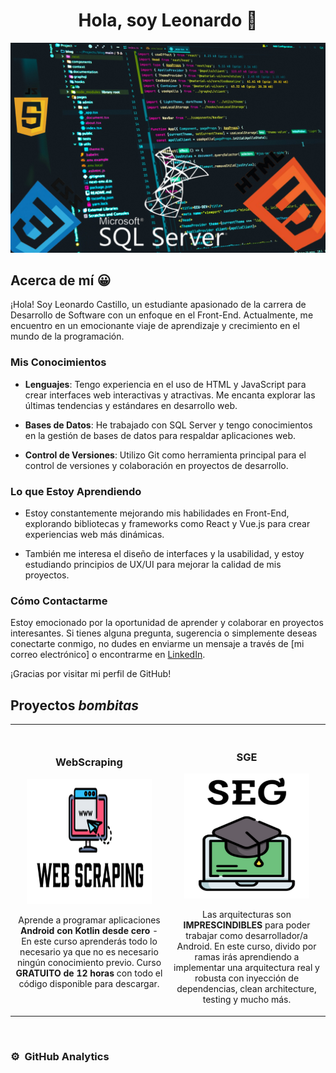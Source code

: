 <div align="center">
<h1 align="center">Hola, soy Leonardo 👋</h1>
</div>
<img src="Diseño sin título (3).png">



## Acerca de mí 😀

¡Hola! Soy Leonardo Castillo, un estudiante apasionado de la carrera de Desarrollo de Software con un enfoque en el Front-End. Actualmente, me encuentro en un emocionante viaje de aprendizaje y crecimiento en el mundo de la programación.

### Mis Conocimientos

- **Lenguajes**: Tengo experiencia en el uso de HTML y JavaScript para crear interfaces web interactivas y atractivas. Me encanta explorar las últimas tendencias y estándares en desarrollo web.

- **Bases de Datos**: He trabajado con SQL Server y tengo conocimientos en la gestión de bases de datos para respaldar aplicaciones web.

- **Control de Versiones**: Utilizo Git como herramienta principal para el control de versiones y colaboración en proyectos de desarrollo.

### Lo que Estoy Aprendiendo

- Estoy constantemente mejorando mis habilidades en Front-End, explorando bibliotecas y frameworks como React y Vue.js para crear experiencias web más dinámicas.

- También me interesa el diseño de interfaces y la usabilidad, y estoy estudiando principios de UX/UI para mejorar la calidad de mis proyectos.

### Cómo Contactarme

Estoy emocionado por la oportunidad de aprender y colaborar en proyectos interesantes. Si tienes alguna pregunta, sugerencia o simplemente deseas conectarte conmigo, no dudes en enviarme un mensaje a través de [mi correo electrónico] o encontrarme en [LinkedIn](https://www.linkedin.com/in/tu-nombre).

¡Gracias por visitar mi perfil de GitHub!

## Proyectos *bombitas*
<table>
<tr>
<td width="50%">
<h3 align="center">WebScraping</h3>
<div align="center">
<a href=""" target="_blank"><img width="200px" height="200px" src="webscraping.png"></a>
<p>
<a href="" target="_blank">
</a>
</a>
</p>
<p>Aprende a programar aplicaciones <strong>Android con Kotlin desde cero</strong> - En este curso aprenderás todo lo necesario ya que no es necesario ningún conocimiento previo. Curso <strong>GRATUITO de 12 horas</strong> con todo el código disponible para descargar.</p>
</div>
                                                                                      
</td>

<td width="50%">
               <br>
<h3 align="center">SGE</h3>
<div align="center">                                       
<a href="" target="_blank"><img src="SEG.png" width="200px" height="200px" margin-bottom="10px" alt="Curso arquitectura MVVM"></a>
<br>
<p>


</a>

</a>
</p>
</p>Las arquitecturas son <strong>IMPRESCINDIBLES</strong> para poder trabajar como desarrollador/a Android. En este curso, divido por ramas irás aprendiendo a implementar una arquitectura real y robusta con inyección de dependencias, clean architecture, testing y mucho más.</p>
</div>                                                             
</table>                                                                                 
</div>
<br>

### ⚙️ &nbsp;GitHub Analytics



